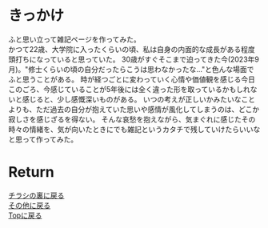 # きっかけ

ふと思い立って雑記ページを作ってみた。<br>
かつて22歳、大学院に入ったくらいの頃、私は自身の内面的な成長がある程度頭打ちになっていると思っていた。
30歳がすぐそこまで迫ってきた今(2023年9月)。"修士くらいの頃の自分だったらこうは思わなかったな…"と色んな場面でふと思うことがある。
時が経つごとに変わっていく心情や価値観を感じる今日このごろ、今感じていることが5年後には全く違った形を取っているかもしれないと感じると、少し感慨深いものがある。
いつの考えが正しいかみたいなことよりも、ただ過去の自分が抱えていた思いや感情が風化してしまうのは、どこか寂しさを感じざるを得ない。
そんな哀愁を抱えながら、気まぐれに感じたその時々の情緒を、気が向いたときにでも雑記というカタチで残していけたらいいなと思って作ってみた。



# Return
[チラシの裏に戻る](./zakki.md)<br>
[その他に戻る](../others.md)<br>
[Topに戻る](https://motoyashinozaki.github.io/minidora/)